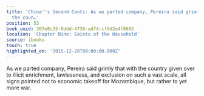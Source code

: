 ```yaml
---
title: 'China''s Second Conti: As we parted company, Pereira said grimly that with
  the coun…'
position: 53
book_uuid: 307e8c35-0ddd-4738-ad74-cf9d2e4f8605
location: 'Chapter Nine: Saints of the Household'
source: ibooks
touch: true
highlighted_on: '2015-12-28T00:00:00.000Z'
---
```


As we parted company, Pereira said grimly that with the country given over to illicit enrichment, lawlessness, and exclusion on such a vast scale, all signs pointed not to economic takeoff for Mozambique, but rather to yet more war.